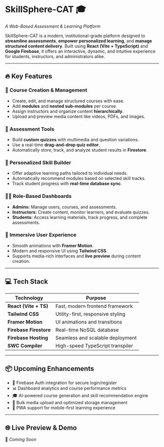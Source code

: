 # **SkillSphere-CAT 🎓**

_A Web-Based Assessment & Learning Platform_

SkillSphere-CAT is a modern, institutional-grade platform designed to **streamline assessments**, **empower personalized learning**, and **manage structured content delivery**. Built using **React (Vite + TypeScript)** and **Google Firebase**, it offers an interactive, dynamic, and intuitive experience for students, instructors, and administrators alike.

---

## 🔥 Key Features

### 🚀 **Course Creation & Management**

- Create, edit, and manage structured courses with ease.
- Add **modules** and **nested sub-modules** per course.
- Assign instructors and organize content **hierarchically**.
- Upload and preview media content like videos, PDFs, and images.

### 📝 **Assessment Tools**

- Build **custom quizzes** with multimedia and question variations.
- Use a real-time **drag-and-drop quiz editor**.
- Automatically store, track, and analyze student results in **Firestore**.

### 🧠 **Personalized Skill Builder**

- Offer adaptive learning paths tailored to individual needs.
- Automatically recommend modules based on selected skill tracks.
- Track student progress with **real-time database sync**.

### 🧑‍💼 **Role-Based Dashboards**

- **Admins:** Manage users, courses, and assessments.
- **Instructors:** Create content, monitor learners, and evaluate quizzes.
- **Students:** Access learning materials, track progress, and complete assessments.

### 🎨 **Immersive User Experience**

- Smooth animations with **Framer Motion**.
- Modern and responsive UI using **Tailwind CSS**.
- Supports media-rich interfaces and **live preview** during content creation.

---

## 💻 Tech Stack

| Technology             | Purpose                           |
| ---------------------- | --------------------------------- |
| **React (Vite + TS)**  | Fast, modern frontend framework   |
| **Tailwind CSS**       | Utility-first, responsive styling |
| **Framer Motion**      | UI animations and transitions     |
| **Firebase Firestore** | Real-time NoSQL database          |
| **Firebase Hosting**   | Seamless and scalable deployment  |
| **SWC Compiler**       | High-speed TypeScript transpiler  |

---

## 📦 Upcoming Enhancements

- 🔐 Firebase Auth integration for secure login/register
- 📊 Dashboard analytics and course performance metrics
- 🎓 AI-powered course generation and skill recommendation engine
- 📁 Bulk media upload and optimized storage management
- 📱 PWA support for mobile-first learning experience

---

## 🌐 Live Preview & Demo

🚧 _Coming Soon_
